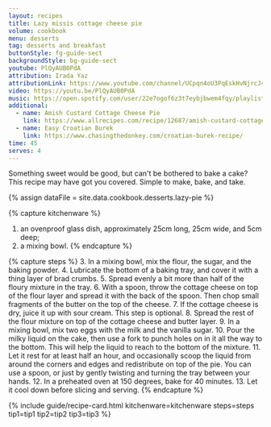 ```yaml
---
layout: recipes
title: Lazy missis cottage cheese pie
volume: cookbook
menu: desserts
tag: desserts and breakfast
buttonStyle: fg-guide-sect
backgroundStyle: bg-guide-sect
youtube: PlQyAUB0PdA
attribution: Irada Yaz
attributionLink: https://www.youtube.com/channel/UCpqn4oU3PqEskHvNjrcJ4ZQ
video: https://youtu.be/PlQyAUB0PdA
music: https://open.spotify.com/user/22e7ogof6z3t7eybjbwem4fqy/playlist/4mVlrqEHX1fcdVqRJQQruF?si=DZ3JsjXnRJaihuPLPn7cdA
additional:
  - name: Amish Custard Cottage Cheese Pie
    link: https://www.allrecipes.com/recipe/12687/amish-custard-cottage-cheese-pie/
  - name: Easy Croatian Burek
    link: https://www.chasingthedonkey.com/croatian-burek-recipe/
time: 45
serves: 4
---
```


Something sweet would be good, but can't be bothered to bake a cake? This recipe may have got you covered. Simple to make, bake, and take.
<!-- excerpt-end -->

{% assign dataFile = site.data.cookbook.desserts.lazy-pie %}

{% capture kitchenware %}
1. an ovenproof glass dish, approximately 25cm long, 25cm wide, and 5cm deep;
2. a mixing bowl.
{% endcapture %}

{% capture steps %}
3. In a mixing bowl, mix the flour, the sugar, and the baking powder.
4. Lubricate the bottom of a baking tray, and cover it with a thing layer of brad crumbs.
5. Spread evenly a bit more than half of the floury mixture in the tray.
6.  With a spoon, throw the cottage cheese on top of the flour layer and spread it with the back of the spoon. Then chop small fragments of the butter on the top of the cheese.
7. If the cottage cheese is dry, juice it up with sour cream. This step is optional.
8. Spread the rest of the flour mixture on top of the cottage cheese and butter layer.
9. In a mixing bowl, mix two eggs with the milk and the vanilla sugar.
10. Pour the milky liquid on the cake, then use a fork to punch holes on in it all the way to the bottom. This will help the liquid to reach to the bottom of the mixture.
11. Let it rest for at least half an hour, and occasionally scoop the liquid from around the corners and edges and redistribute on top of the pie. You can use a spoon, or just by gently twisting and turning the tray between your hands.
12. In a preheated oven at 150 degrees, bake for 40 minutes.
13. Let it cool down before slicing and serving.
{% endcapture %}

{% include guide/recipe-card.html kitchenware=kitchenware steps=steps tip1=tip1 tip2=tip2 tip3=tip3 %}